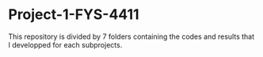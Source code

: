 # Project-1-FYS-4411

This repository is divided by 7 folders containing the codes and results that I developped for each subprojects.
